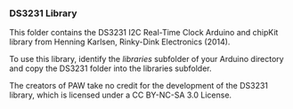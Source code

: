 ### DS3231 Library

This folder contains the DS3231 I2C Real-Time Clock Arduino and chipKit library from Henning Karlsen, Rinky-Dink Electronics (2014).

To use this library, identify the *libraries* subfolder of your Arduino directory and copy the DS3231 folder into the libraries subfolder.

The creators of PAW take no credit for the development of the DS3231 library, which is licensed under a CC BY-NC-SA 3.0 License.
